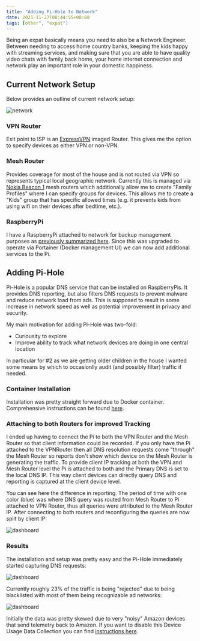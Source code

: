 ```yaml
---
title: "Adding Pi-Hole to Network"
date: 2021-11-27T08:44:55+08:00
tags: [other", "expat"]
---
```


Being an expat basically means you need to also be a Network Engineer.  Between needing to access home country banks, keeping the kids happy with streaming services, and making sure that you are able to have quality video chats with family back home, your home internet connection and network play an important role in your domestic happiness.

## Current Network Setup

Below provides an outline of current network setup:

![network](/images/network.png)

### VPN Router

Exit point to ISP is an [ExpressVPN](https://www.expressvpn.com/) imaged Router.  This gives me the option to specify devices as either VPN or non-VPN.

### Mesh Router

Provides coverage for most of the house and is not routed via VPN so represents typical local geographic network.  Currently this is managed via [Nokia Beacon 1](https://www.nokia.com/shop/home-wifi/nokia-wifi-beacon-11/) mesh routers which additionally allow me to create "Family Profiles" where I can specify groups for devices.  This allows me to create a "Kids" group that has specific allowed times (e.g. it prevents kids from using wifi on their devices after bedtime, etc.).

### RaspberryPi

I have a RaspberryPi attached to network for backup management purposes as [previously summarized here](/posts/duplicati-on-omv/).  Since this was upgraded to operate via Portainer (Docker management UI) we can now add additional services to the Pi.

## Adding Pi-Hole

Pi-Hole is a popular DNS service that can be installed on RaspberryPis.  It provides DNS reporting, but also filters DNS requests to prevent malware and reduce network load from ads.  This is supposed to result in some increase in network speed as well as potential improvement in privacy and security.

My main motivation for adding Pi-Hole was two-fold:

* Curiousity to explore
* Improve ability to track what network devices are doing in one central location

In particular for #2 as we are getting older children in the house I wanted some means by which to occasionlly audit (and possibly filter) traffic if needed.

### Container Installation

Installation was pretty straight forward due to Docker container.  Comprehensive instructions can be found [here](https://homenetworkguy.com/how-to/install-pihole-on-raspberry-pi-with-docker-and-portainer/).

### Attaching to both Routers for improved Tracking

I ended up having to connect the Pi to both the VPN Router and the Mesh Router so that client information could be recorded.  If you only have the Pi attached to the VPNRouter then all DNS resolution requests come "through" the Mesh Router so reports don't show which device on the Mesh Router is generating the traffic.  To provide client IP tracking at both the VPN and Mesh Router level the Pi is attached to both and the Primary DNS is set to the local DNS IP.  This way client devices can directly query DNS and reporting is captured at the client device level.

You can see here the difference in reporting.  The period of time with one color (blue) was where DNS query was routed from Mesh Router to Pi attached to VPN Router, thus all queries were attributed to the Mesh Router IP.  After connecting to both routers and reconfiguring the queries are now split by client IP:

![dashboard](/images/pi-hole-db-split.png)

### Results

The installation and setup was pretty easy and the Pi-Hole immediately started capturing DNS requests:

![dashboard](/images/pi-hole-db.png)

Currently roughly 23% of the traffic is being "rejected" due to being blacklisted with most of them being recognizable ad networks:

![dashboard](/images/pi-hole-blocked.png)

Initially the data was pretty skewed due to very "noisy" Amazon devices that send telemetry back to Amazon.  If you want to disable this Device Usage Data Collection you can find [instructions here](https://geekupdated.com/how-to-stop-amazon-tracking-kindle-activity/).
